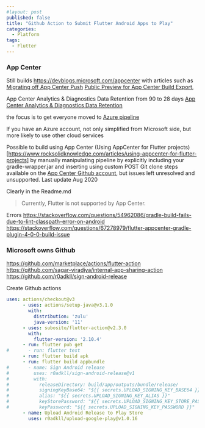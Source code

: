 ```yaml
---
#layout: post
published: false
title: "Github Action to Submit Flutter Android Apps to Play"
categories:
  - Platform
tags:
  - Flutter
---
```


### App Center

Still builds
https://devblogs.microsoft.com/appcenter
with articles such as [Migrating off App Center Push](https://devblogs.microsoft.com/appcenter/migrating-off-app-center-push/)
[Public Preview for App Center Build Export](https://devblogs.microsoft.com/appcenter/public-preview-for-app-center-build-export/), 

App Center Analytics & Diagnostics Data Retention from 90 to 28 days [App Center Analytics & Diagnostics Data Retention](https://devblogs.microsoft.com/appcenter/app-center-analytics-diagnostics-data-retention/)

the focus is to get everyone moved to [Azure pipeline](https://blogs.infosupport.com/flutter-app-center-with-azure-pipelines/)

If you have an Azure account, not only simplified from Microsoft side, but more likely to use other cloud services

Possible to build using App Center (Using AppCenter for Flutter projects)[https://www.rocksolidknowledge.com/articles/using-appcenter-for-flutter-projects] 
by manually manipulating pipeline by explicitly including your gradle-wrapper.jar and inserting using custom POST Git clone steps available on the [App Center Github account](https://github.com/microsoft/appcenter/tree/master/sample-build-scripts/flutter), but issues left unresolved and unsupported. Last update Aug 2020

Clearly in the Readme.md
> Currently, Flutter is not supported by App Center.

Errors https://stackoverflow.com/questions/54962086/gradle-build-fails-due-to-lint-classpath-error-on-android
https://stackoverflow.com/questions/67278979/flutter-appcenter-gradle-plugin-4-0-0-build-issue


### Microsoft owns Github

https://github.com/marketplace/actions/flutter-action
https://github.com/sagar-viradiya/internal-app-sharing-action
https://github.com/r0adkll/sign-android-release

Create Github actions

```yaml
uses: actions/checkout@v3
      - uses: actions/setup-java@v3.1.0
        with:
          distribution: 'zulu'
          java-version: '11'
      - uses: subosito/flutter-action@v2.3.0
        with:
          flutter-version: '2.10.4'
      - run: flutter pub get
#       - run: flutter test
      - run: flutter build apk
      - run: flutter build appbundle
#       - name: Sign Android release
#         uses: r0adkll/sign-android-release@v1
#         with:
#           releaseDirectory: build/app/outputs/bundle/release/
#           signingKeyBase64: "${{ secrets.UPLOAD_SIGNING_KEY_BASE64 }}"
#           alias: "${{ secrets.UPLOAD_SIGNING_KEY_ALIAS }}"
#           keyStorePassword: "${{ secrets.UPLOAD_SIGNING_KEY_STORE_PASSWORD }}"
#           keyPassword: "${{ secrets.UPLOAD_SIGNING_KEY_PASSWORD }}"
      - name: Upload Android Release to Play Store
        uses: r0adkll/upload-google-play@v1.0.16
```
